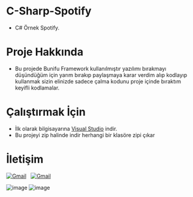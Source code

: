 # C-Sharp-Spotify

* C# Örnek Spotify.

# Proje Hakkında
* Bu projede Bunifu Framework kullanılmıştır yazılımı bırakmayı düşündüğüm için yarım bırakıp paylaşmaya karar verdim alıp kodlayıp kullanmak sizin elinizde sadece çalma kodunu proje içinde bıraktım keyifli kodlamalar.

# Çalıştırmak İçin
* İlk olarak bilgisayarına [Visual Studio](https://visualstudio.microsoft.com/tr/downloads/) indir.
* Bu projeyi zip halinde indir herhangi bir klasöre zipi çıkar

# İletişim
<a href="mailto:emreecanbaltaa@icloud.com"><img alt="Gmail" src="https://img.shields.io/badge/iCloud-D14836?style=flat&logo=icloud&logoColor=white" /></a> &nbsp;
<a href="https://discord.com/users/545976310342746152"><img alt="Gmail" src="https://img.shields.io/badge/Discord-2f3236?style=flat&logo=discord&logoColor=blue" /></a>&nbsp;

![image](https://cdn.discordapp.com/attachments/906179700135714856/993793867977592923/unknown.png)
![image](https://cdn.discordapp.com/attachments/906179700135714856/993793838734905354/unknown.png)
